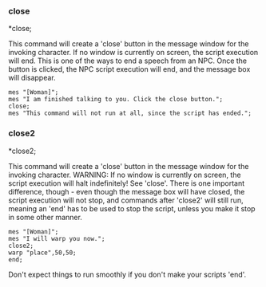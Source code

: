 ### close
*close;

This command will create a 'close' button in the message window for the invoking
character. If no window is currently on screen, the script execution will end. This is one
of the ways to end a speech from an NPC. Once the button is clicked, the NPC
script execution will end, and the message box will disappear.

	mes "[Woman]";
	mes "I am finished talking to you. Click the close button.";
	close;
	mes "This command will not run at all, since the script has ended.";

### close2
*close2;

This command will create a 'close' button in the message window for the invoking
character. WARNING: If no window is currently on screen, the script execution will halt
indefinitely! See 'close'. There is one important difference, though - even though
the message box will have closed, the script execution will not stop, and commands after
'close2' will still run, meaning an 'end' has to be used to stop the script, unless you
make it stop in some other manner.

	mes "[Woman]";
	mes "I will warp you now.";
	close2;
	warp "place",50,50;
	end;

Don't expect things to run smoothly if you don't make your scripts 'end'.